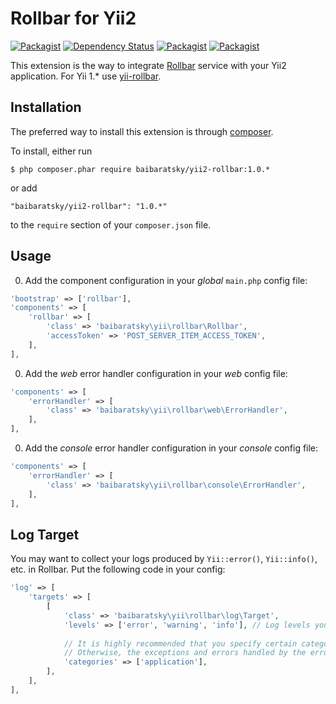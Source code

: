 Rollbar for Yii2
================
[![Packagist](https://img.shields.io/packagist/l/baibaratsky/yii2-rollbar.svg)](https://github.com/baibaratsky/yii2-rollbar/blob/master/LICENSE.md)
[![Dependency Status](https://www.versioneye.com/user/projects/55ba6130653762001a00189a/badge.svg?style=flat)](https://www.versioneye.com/user/projects/55ba6130653762001a00189a)
[![Packagist](https://img.shields.io/packagist/v/baibaratsky/yii2-rollbar.svg)](https://packagist.org/packages/baibaratsky/yii2-rollbar)
[![Packagist](https://img.shields.io/packagist/dt/baibaratsky/yii2-rollbar.svg)](https://packagist.org/packages/baibaratsky/yii2-rollbar)

This extension is the way to integrate [Rollbar](http://rollbar.com/) service with your Yii2 application.
For Yii 1.* use [yii-rollbar](https://github.com/baibaratsky/yii-rollbar).


Installation
------------
The preferred way to install this extension is through [composer](http://getcomposer.org/download/). 

 To install, either run
 ```
 $ php composer.phar require baibaratsky/yii2-rollbar:1.0.*
 ```
 or add
 ```
 "baibaratsky/yii2-rollbar": "1.0.*"
 ```
 to the `require` section of your `composer.json` file.


Usage
-----
0. Add the component configuration in your *global* `main.php` config file:
 ```php
 'bootstrap' => ['rollbar'],
 'components' => [
     'rollbar' => [
         'class' => 'baibaratsky\yii\rollbar\Rollbar',
         'accessToken' => 'POST_SERVER_ITEM_ACCESS_TOKEN',
     ],
 ],
 ```

0. Add the *web* error handler configuration in your *web* config file:
 ```php
 'components' => [
     'errorHandler' => [
         'class' => 'baibaratsky\yii\rollbar\web\ErrorHandler',
     ],
 ],
 ```

0. Add the *console* error handler configuration in your *console* config file:
 ```php
 'components' => [
     'errorHandler' => [
         'class' => 'baibaratsky\yii\rollbar\console\ErrorHandler',
     ],
 ],
 ```


Log Target
----------
You may want to collect your logs produced by `Yii::error()`, `Yii::info()`, etc. in Rollbar.
Put the following code in your config:
 ```php
 'log' => [
     'targets' => [
         [
             'class' => 'baibaratsky\yii\rollbar\log\Target',
             'levels' => ['error', 'warning', 'info'], // Log levels you want to appear in Rollbar
             
             // It is highly recommended that you specify certain categories.
             // Otherwise, the exceptions and errors handled by the error handlers will be duplicated.
             'categories' => ['application'],
         ],
     ],
 ],
 ```
